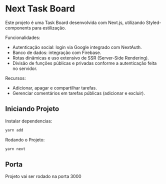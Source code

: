 # Next Task Board

Este projeto é uma Task Board desenvolvida com Next.js, utilizando Styled-components para estilização.

Funcionalidades:

- Autenticação social: login via Google integrado com NextAuth.
- Banco de dados: integração com Firebase.
- Rotas dinâmicas e uso extensivo de SSR (Server-Side Rendering).
- Divisão de funções públicas e privadas conforme a autenticação feita no servidor.

Recursos:

- Adicionar, apagar e compartilhar tarefas.
- Gerenciar comentários em tarefas públicas (adicionar e excluir).

## Iniciando Projeto

Instalar dependencias:

```css
yarn add
```

Rodando o Projeto:

```cs
yarn next
```

## Porta

Projeto vai ser rodado na porta 3000
